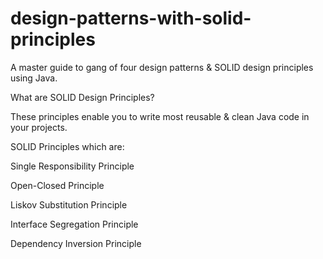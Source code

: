 # design-patterns-with-solid-principles
A master guide to gang of four design patterns &amp; SOLID design principles using Java.

What are SOLID Design Principles?

These principles enable you to write most reusable & clean Java code in your projects.

SOLID Principles which are:

Single Responsibility Principle

Open-Closed Principle

Liskov Substitution Principle

Interface Segregation Principle

Dependency Inversion Principle
